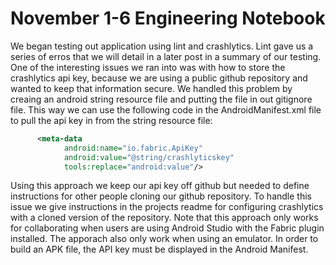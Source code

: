 # November 1-6 Engineering Notebook

We began testing out application using lint and crashlytics. Lint gave us a series of erros that we will detail in a later post in a summary of our testing. One of the interesting issues we ran into was with how to store the crashlytics api key, because we are using a public github repository and wanted to keep that information secure. We handled this problem by creaing an android string resource file and putting the file in out gitignore file. This way we can use the following code in the AndroidManifest.xml file to pull the api key in from the string resource file:

```xml
      <meta-data
            android:name="io.fabric.ApiKey"
            android:value="@string/crashlyticskey"
            tools:replace="android:value"/>
```

Using this approach we keep our api key off github but needed to define instructions for other people cloning our github repository. To handle this issue we give instructions in the projects readme for configuring crashlytics with a cloned version of the repository. Note that this approach only works for collaborating when users are using Android Studio with the Fabric plugin installed. The apporach also only work when using an emulator. In order to build an APK file, the API key must be displayed in the Android Manifest.
